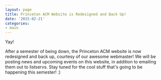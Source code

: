 ```yaml
---
layout: page
title: Princeton ACM Website is Redesigned and Back Up!
date: '2015-02-21'
categories:
- main
---
```

Yay!

After a semester of being down, the Princeton ACM website is now redesigned and back up, courtesy of our awesome webmaster! We will be posting news and upcoming events on this website, in addition to emailing them out to listservs. Stay tuned for the cool stuff that's going to be happening this semester! :)
